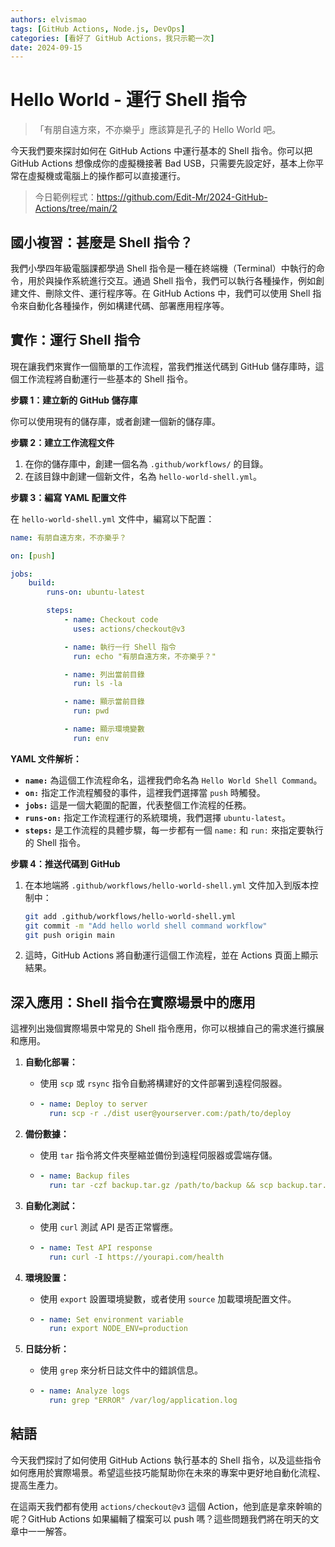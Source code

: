 ```yaml
---
authors: elvismao
tags: [GitHub Actions, Node.js, DevOps]
categories: [看好了 GitHub Actions，我只示範一次]
date: 2024-09-15
---
```


# Hello World - 運行 Shell 指令

> 「有朋自遠方來，不亦樂乎」應該算是孔子的 Hello World 吧。

今天我們要來探討如何在 GitHub Actions 中運行基本的 Shell 指令。你可以把 GitHub Actions 想像成你的虛擬機接著 Bad USB，只需要先設定好，基本上你平常在虛擬機或電腦上的操作都可以直接運行。

> 今日範例程式：<https://github.com/Edit-Mr/2024-GitHub-Actions/tree/main/2>

## 國小複習：甚麼是 Shell 指令？

我們小學四年級電腦課都學過 Shell 指令是一種在終端機（Terminal）中執行的命令，用於與操作系統進行交互。通過 Shell 指令，我們可以執行各種操作，例如創建文件、刪除文件、運行程序等。在 GitHub Actions 中，我們可以使用 Shell 指令來自動化各種操作，例如構建代碼、部署應用程序等。

## 實作：運行 Shell 指令

現在讓我們來實作一個簡單的工作流程，當我們推送代碼到 GitHub 儲存庫時，這個工作流程將自動運行一些基本的 Shell 指令。

**步驟 1：建立新的 GitHub 儲存庫**

你可以使用現有的儲存庫，或者創建一個新的儲存庫。

**步驟 2：建立工作流程文件**

1. 在你的儲存庫中，創建一個名為 `.github/workflows/` 的目錄。
2. 在該目錄中創建一個新文件，名為 `hello-world-shell.yml`。

**步驟 3：編寫 YAML 配置文件**

在 `hello-world-shell.yml` 文件中，編寫以下配置：

```yaml
name: 有朋自遠方來，不亦樂乎？

on: [push]

jobs:
    build:
        runs-on: ubuntu-latest

        steps:
            - name: Checkout code
              uses: actions/checkout@v3

            - name: 執行一行 Shell 指令
              run: echo "有朋自遠方來，不亦樂乎？"

            - name: 列出當前目錄
              run: ls -la

            - name: 顯示當前目錄
              run: pwd

            - name: 顯示環境變數
              run: env
```

**YAML 文件解析：**

-   **`name:`** 為這個工作流程命名，這裡我們命名為 `Hello World Shell Command`。
-   **`on:`** 指定工作流程觸發的事件，這裡我們選擇當 `push` 時觸發。
-   **`jobs:`** 這是一個大範圍的配置，代表整個工作流程的任務。
-   **`runs-on:`** 指定工作流程運行的系統環境，我們選擇 `ubuntu-latest`。
-   **`steps:`** 是工作流程的具體步驟，每一步都有一個 `name:` 和 `run:` 來指定要執行的 Shell 指令。

**步驟 4：推送代碼到 GitHub**

1. 在本地端將 `.github/workflows/hello-world-shell.yml` 文件加入到版本控制中：
    ```bash
    git add .github/workflows/hello-world-shell.yml
    git commit -m "Add hello world shell command workflow"
    git push origin main
    ```
2. 這時，GitHub Actions 將自動運行這個工作流程，並在 Actions 頁面上顯示結果。

## 深入應用：Shell 指令在實際場景中的應用

這裡列出幾個實際場景中常見的 Shell 指令應用，你可以根據自己的需求進行擴展和應用。

1. **自動化部署：**

    - 使用 `scp` 或 `rsync` 指令自動將構建好的文件部署到遠程伺服器。
    - ```yaml
      - name: Deploy to server
        run: scp -r ./dist user@yourserver.com:/path/to/deploy
      ```

2. **備份數據：**

    - 使用 `tar` 指令將文件夾壓縮並備份到遠程伺服器或雲端存儲。
    - ```yaml
      - name: Backup files
        run: tar -czf backup.tar.gz /path/to/backup && scp backup.tar.gz user@backupserver:/backup/location
      ```

3. **自動化測試：**

    - 使用 `curl` 測試 API 是否正常響應。
    - ```yaml
      - name: Test API response
        run: curl -I https://yourapi.com/health
      ```

4. **環境設置：**

    - 使用 `export` 設置環境變數，或者使用 `source` 加載環境配置文件。
    - ```yaml
      - name: Set environment variable
        run: export NODE_ENV=production
      ```

5. **日誌分析：**
    - 使用 `grep` 來分析日誌文件中的錯誤信息。
    - ```yaml
      - name: Analyze logs
        run: grep "ERROR" /var/log/application.log
      ```

## 結語

今天我們探討了如何使用 GitHub Actions 執行基本的 Shell 指令，以及這些指令如何應用於實際場景。希望這些技巧能幫助你在未來的專案中更好地自動化流程、提高生產力。

在這兩天我們都有使用 `actions/checkout@v3` 這個 Action，他到底是拿來幹嘛的呢？GitHub Actions 如果編輯了檔案可以 push 嗎？這些問題我們將在明天的文章中一一解答。
